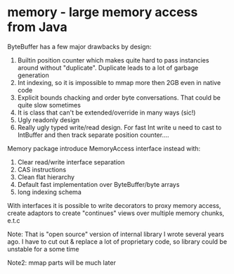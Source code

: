 memory - large memory access from Java
======================================

ByteBuffer has a few major drawbacks by design:
1. Builtin position counter which makes quite hard to pass instancies around without "duplicate". Duplicate leads to a lot of garbage generation
2. Int indexing, so it is impossible to mmap more then 2GB even in native code
3. Explicit bounds chacking and order byte conversations. That could be quite slow sometimes
4. It is class that can't be extended/override in many ways (sic!)
5. Ugly readonly design
6. Really ugly typed write/read design. For fast Int write u need to cast to IntBuffer and then track separate position counter....


Memory package introduce MemoryAccess interface instead with:
1. Clear read/write interface separation
2. CAS instructions
3. Clean flat hierarchy 
4. Default fast implementation over ByteBuffer/byte arrays
5. long indexing schema

With interfaces it is possible to write decorators to proxy memory access, create adaptors to create "continues" views over multiple memory chunks, e.t.c

Note: That is "open source" version of internal library I wrote several years ago. I have to cut out & replace a lot of proprietary code, so library could be unstable for a some time

Note2: mmap parts will be much later

